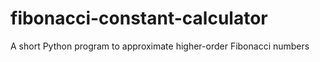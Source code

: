 # fibonacci-constant-calculator
A short Python program to approximate higher-order Fibonacci numbers
